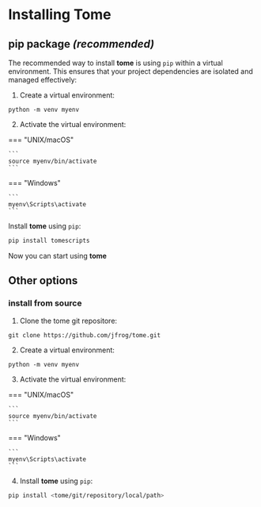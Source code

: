 # Installing Tome

## pip package *(recommended)*

The recommended way to install **tome** is using `pip` within a virtual environment. This ensures that your project dependencies are isolated and managed effectively:

1. Create a virtual environment:

```
python -m venv myenv
```

2. Activate the virtual environment:

=== "UNIX/macOS"

    ```
    source myenv/bin/activate
    ```

=== "Windows"

    ```
    myenv\Scripts\activate
    ```

Install **tome** using `pip`:

```bash
pip install tomescripts
```

Now you can start using **tome**

## Other options

### install from source

1. Clone the tome git repositore:

```
git clone https://github.com/jfrog/tome.git
```

2. Create a virtual environment:

```
python -m venv myenv
```

3. Activate the virtual environment:

=== "UNIX/macOS"

    ```
    source myenv/bin/activate
    ```

=== "Windows"

    ```
    myenv\Scripts\activate
    ```

4. Install **tome** using `pip`:

```bash
pip install <tome/git/repository/local/path>
```